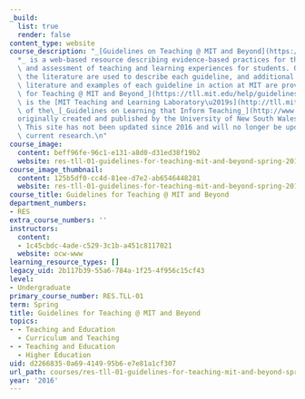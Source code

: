 ```yaml
---
_build:
  list: true
  render: false
content_type: website
course_description: "_[Guidelines on Teaching @ MIT and Beyond](https://tll-archive.mit.edu/guidelines/guidelines-teaching-mit-and-beyond)\\\
  *_ is a web-based resource describing evidence-based practices for the design, delivery,\
  \ and assessment of teaching and learning experiences for students. Quotes from\
  \ the literature are used to describe each guideline, and additional supporting\
  \ literature and examples of each guideline in action at MIT are provided.\n\n[_Guidelines\
  \ for Teaching @ MIT and Beyond_](https://tll.mit.edu/help/guidelines-teaching)\
  \ is the [MIT Teaching and Learning Laboratory\u2019s](http://tll.mit.edu/) adaptation\
  \ of the\_[_Guidelines on Learning that Inform Teaching_](http://www.guidelinesonlearning.com/)\_\
  originally created and published by the University of New South Wales.\n\n\\*NOTE:\
  \ This site has not been updated since 2016 and will no longer be updated with more\
  \ current research.\n"
course_image:
  content: beff96fe-96c1-e131-a8d0-d31ed38f19b2
  website: res-tll-01-guidelines-for-teaching-mit-and-beyond-spring-2016
course_image_thumbnail:
  content: 125b5df0-cc4d-81ee-d7e2-ab6546448281
  website: res-tll-01-guidelines-for-teaching-mit-and-beyond-spring-2016
course_title: Guidelines for Teaching @ MIT and Beyond
department_numbers:
- RES
extra_course_numbers: ''
instructors:
  content:
  - 1c45cbdc-4ade-c529-3c1b-a451c8117021
  website: ocw-www
learning_resource_types: []
legacy_uid: 2b117b39-55a6-784a-1f25-4f956c15cf43
level:
- Undergraduate
primary_course_number: RES.TLL-01
term: Spring
title: Guidelines for Teaching @ MIT and Beyond
topics:
- - Teaching and Education
  - Curriculum and Teaching
- - Teaching and Education
  - Higher Education
uid: d2266835-0a69-4149-95b6-e7e81a1cf307
url_path: courses/res-tll-01-guidelines-for-teaching-mit-and-beyond-spring-2016
year: '2016'
---
```

